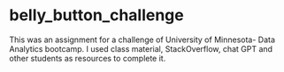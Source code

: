 # belly_button_challenge
This was an assignment for a challenge of University of Minnesota- Data Analytics bootcamp. I used class material, StackOverflow, chat GPT and other students as resources to complete it. 
